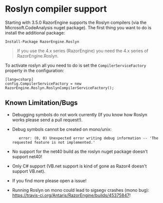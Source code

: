 
# Roslyn compiler support

Starting with 3.5.0 RazorEngine supports the Roslyn compilers (via the Microsoft.CodeAnalysis nuget package).
The first thing you want to do is install the additional package:

	Install-Package RazorEngine.Roslyn

> If you use the 4.x series (RazorEngine) you need the 4.x series of RazorEngine.Roslyn.

To activate roslyn all you need to do is set the `CompilerServiceFactory` property in the configuration:

	[lang=csharp]
    config.CompilerServiceFactory = new RazorEngine.Roslyn.RoslynCompilerServiceFactory();

## Known Limitation/Bugs

- Debugging symbols do not work currently (If you know how Roslyn works please send a pull request!).
- Debug symbols cannot be created on mono/unix:

         error: (0, 0) Unexpected error writing debug information -- 'The requested feature is not implemented.'

- No support for the net40 build as the roslyn nuget package doesn't support net40!
- Only C# support (VB.net support is kind of gone as Razor4 doesn't support VB.net).
- If you find more please open a issue!
- Running Roslyn on mono could lead to sigsegv crashes (mono bug): https://travis-ci.org/Antaris/RazorEngine/builds/45375847!
